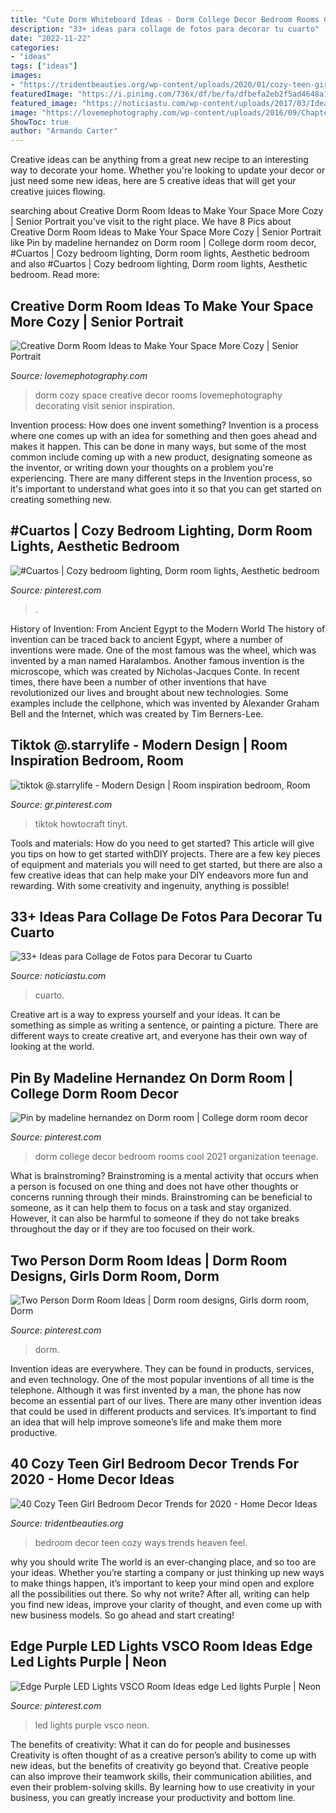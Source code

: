 ```yaml
---
title: "Cute Dorm Whiteboard Ideas - Dorm College Decor Bedroom Rooms Cool 2021 Organization Teenage"
description: "33+ ideas para collage de fotos para decorar tu cuarto"
date: "2022-11-22"
categories:
- "ideas"
tags: ["ideas"]
images:
- "https://tridentbeauties.org/wp-content/uploads/2020/01/cozy-teen-girl-bedroom-decor-trends-for-2020-awesome-77-ways-to-make-your-bedroom-feel-like-heaven-34-in-2020-of-cozy-teen-girl-bedroom-decor-trends-for-2020.jpg"
featuredImage: "https://i.pinimg.com/736x/df/be/fa/dfbefa2eb2f5ad4648a122de20fac6ae.jpg"
featured_image: "https://noticiastu.com/wp-content/uploads/2017/03/Ideas-para-Collage-de-Fotos-13.jpg"
image: "https://lovemephotography.com/wp-content/uploads/2016/09/Chapter-12-Dorm-Room-Ideas-01.jpg"
ShowToc: true
author: "Armando Carter"
---
```



Creative ideas can be anything from a great new recipe to an interesting way to decorate your home. Whether you're looking to update your decor or just need some new ideas, here are 5 creative ideas that will get your creative juices flowing.

	

		
searching about Creative Dorm Room Ideas to Make Your Space More Cozy | Senior Portrait you've visit to the right place. We have 8 Pics about Creative Dorm Room Ideas to Make Your Space More Cozy | Senior Portrait like Pin by madeline hernandez on Dorm room | College dorm room decor, #Cuartos | Cozy bedroom lighting, Dorm room lights, Aesthetic bedroom and also #Cuartos | Cozy bedroom lighting, Dorm room lights, Aesthetic bedroom. Read more:
		
    
## Creative Dorm Room Ideas To Make Your Space More Cozy | Senior Portrait

<img loading=lazy src="https://lovemephotography.com/wp-content/uploads/2016/09/Chapter-12-Dorm-Room-Ideas-01.jpg" onerror="this.onerror=null;this.src='https://tse2.mm.bing.net/th?id=OIP.si95z-AmW-LC7xcO99CobAHaL2&amp;pid=15.1';" alt="Creative Dorm Room Ideas to Make Your Space More Cozy | Senior Portrait">

_Source: lovemephotography.com_

>dorm cozy space creative decor rooms lovemephotography decorating visit senior inspiration. 

	

Invention process: How does one invent something?
Invention is a process where one comes up with an idea for something and then goes ahead and makes it happen. This can be done in many ways, but some of the most common include coming up with a new product, designating someone as the inventor, or writing down your thoughts on a problem you're experiencing. There are many different steps in the Invention process, so it's important to understand what goes into it so that you can get started on creating something new.

    
## #Cuartos | Cozy Bedroom Lighting, Dorm Room Lights, Aesthetic Bedroom

<img loading=lazy src="https://i.pinimg.com/736x/75/eb/85/75eb85d216696b1a001c0de06c80f771.jpg" onerror="this.onerror=null;this.src='https://tse3.mm.bing.net/th?id=OIP.dr_HmBc_xhf1NKD2W_4qWgHaJP&amp;pid=15.1';" alt="#Cuartos | Cozy bedroom lighting, Dorm room lights, Aesthetic bedroom">

_Source: pinterest.com_

>. 

	

History of Invention: From Ancient Egypt to the Modern World
The history of invention can be traced back to ancient Egypt, where a number of inventions were made. One of the most famous was the wheel, which was invented by a man named Haralambos. Another famous invention is the microscope, which was created by Nicholas-Jacques Conte. In recent times, there have been a number of other inventions that have revolutionized our lives and brought about new technologies. Some examples include the cellphone, which was invented by Alexander Graham Bell and the Internet, which was created by Tim Berners-Lee.

    
## Tiktok @.starrylife - Modern Design | Room Inspiration Bedroom, Room

<img loading=lazy src="https://i.pinimg.com/736x/a1/6b/70/a16b70fdb57ef82cdac93ce5105b3795.jpg" onerror="this.onerror=null;this.src='https://tse2.mm.bing.net/th?id=OIP.uiXOj8u9bkGzzavmr7VEPgHaNK&amp;pid=15.1';" alt="tiktok @.starrylife - Modern Design | Room inspiration bedroom, Room">

_Source: gr.pinterest.com_

>tiktok howtocraft tinyt. 

	

Tools and materials: How do you need to get started?
This article will give you tips on how to get started withDIY projects. There are a few key pieces of equipment and materials you will need to get started, but there are also a few creative ideas that can help make your DIY endeavors more fun and rewarding. With some creativity and ingenuity, anything is possible!

    
## 33+ Ideas Para Collage De Fotos Para Decorar Tu Cuarto

<img loading=lazy src="https://noticiastu.com/wp-content/uploads/2017/03/Ideas-para-Collage-de-Fotos-13.jpg" onerror="this.onerror=null;this.src='https://tse2.mm.bing.net/th?id=OIP.fmdygygPf4y99lmPexr1QQHaJ4&amp;pid=15.1';" alt="33+ Ideas para Collage de Fotos para Decorar tu Cuarto">

_Source: noticiastu.com_

>cuarto. 

	

Creative art is a way to express yourself and your ideas. It can be something as simple as writing a sentence, or painting a picture. There are different ways to create creative art, and everyone has their own way of looking at the world.

    
## Pin By Madeline Hernandez On Dorm Room | College Dorm Room Decor

<img loading=lazy src="https://i.pinimg.com/736x/df/be/fa/dfbefa2eb2f5ad4648a122de20fac6ae.jpg" onerror="this.onerror=null;this.src='https://tse2.mm.bing.net/th?id=OIP.bZj_brF_SnNpC331Y8HyPwHaJ3&amp;pid=15.1';" alt="Pin by madeline hernandez on Dorm room | College dorm room decor">

_Source: pinterest.com_

>dorm college decor bedroom rooms cool 2021 organization teenage. 

	

What is brainstroming?
Brainstroming is a mental activity that occurs when a person is focused on one thing and does not have other thoughts or concerns running through their minds. Brainstroming can be beneficial to someone, as it can help them to focus on a task and stay organized. However, it can also be harmful to someone if they do not take breaks throughout the day or if they are too focused on their work.

    
## Two Person Dorm Room Ideas | Dorm Room Designs, Girls Dorm Room, Dorm

<img loading=lazy src="https://i.pinimg.com/736x/34/e4/10/34e410013547bfc11ac871de5257fd1a.jpg" onerror="this.onerror=null;this.src='https://tse2.mm.bing.net/th?id=OIP.kMivq8rE-Dv5CM1Aoktu0QHaLH&amp;pid=15.1';" alt="Two Person Dorm Room Ideas | Dorm room designs, Girls dorm room, Dorm">

_Source: pinterest.com_

>dorm. 

	

Invention ideas are everywhere. They can be found in products, services, and even technology. One of the most popular inventions of all time is the telephone. Although it was first invented by a man, the phone has now become an essential part of our lives. There are many other invention ideas that could be used in different products and services. It’s important to find an idea that will help improve someone’s life and make them more productive.

    
## 40 Cozy Teen Girl Bedroom Decor Trends For 2020 - Home Decor Ideas

<img loading=lazy src="https://tridentbeauties.org/wp-content/uploads/2020/01/cozy-teen-girl-bedroom-decor-trends-for-2020-awesome-77-ways-to-make-your-bedroom-feel-like-heaven-34-in-2020-of-cozy-teen-girl-bedroom-decor-trends-for-2020.jpg" onerror="this.onerror=null;this.src='https://tse3.mm.bing.net/th?id=OIP.jdjP5vYuSBJA57qrA8SF3gHaJ2&amp;pid=15.1';" alt="40 Cozy Teen Girl Bedroom Decor Trends for 2020 - Home Decor Ideas">

_Source: tridentbeauties.org_

>bedroom decor teen cozy ways trends heaven feel. 

	

why you should write
The world is an ever-changing place, and so too are your ideas. Whether you’re starting a company or just thinking up new ways to make things happen, it’s important to keep your mind open and explore all the possibilities out there. So why not write? After all, writing can help you find new ideas, improve your clarity of thought, and even come up with new business models. So go ahead and start creating!

    
## Edge Purple LED Lights VSCO Room Ideas Edge Led Lights Purple | Neon

<img loading=lazy src="https://i.pinimg.com/736x/20/d3/dc/20d3dc007fbee69bd423b807d444570b.jpg" onerror="this.onerror=null;this.src='https://tse1.mm.bing.net/th?id=OIP.WKcFzYSYS-02FSpyU2R58AHaHN&amp;pid=15.1';" alt="Edge Purple LED Lights VSCO Room Ideas edge Led lights Purple | Neon">

_Source: pinterest.com_

>led lights purple vsco neon. 

	

The benefits of creativity: What it can do for people and businesses
Creativity is often thought of as a creative person’s ability to come up with new ideas, but the benefits of creativity go beyond that. Creative people can also improve their teamwork skills, their communication abilities, and even their problem-solving skills. By learning how to use creativity in your business, you can greatly increase your productivity and bottom line.

